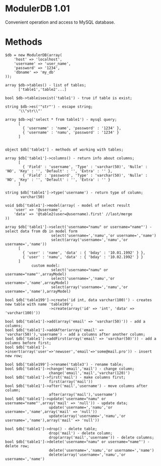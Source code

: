 ModulerDB 1.01
=========

Convenient operation and access to MySQL database.

Methods
=========

    $db = new ModulerDB(array(
        'host' => 'localhost',
        'username' => 'user_name',
        'password' => '1234',
        'dbname' => 'my_db'
    ));

    array $db->tables() - list of tables;
          ['table1','table2'...]
  
    bool $db->tableisexist('table1') - true if table is exist;

    string $db->es('"str"') - escape string;
          '\\"str\\"'
  
    array $db->q('select * from table1') - mysql query; 
          [
            { 'username' : 'name', 'password' : '1234' },
            { 'username' : 'namu', 'password' : '1234' }
          ]
    

    object $db['table1'] - methods of working with tables;
    
    array $db['table1']->columns() - return info about columns;
          [
            { 'Field' : 'username', 'Type' : 'varchar(50)', 'Nulle' : 'NO', 'Key' : '', 'Default' : '', 'Extra' : '' },
            { 'Field' : 'password', 'Type' : 'varchar(50)', 'Nulle' : 'NO', 'Key' : '', 'Default' : '', 'Extra' : '' }
          ]
    
    string $db['table1']->type('username') - return type of column;
           varchar(50)
    
    void $db['table1']->model(array( - model of select result
        'user' => '@username',
        'data' => '@table2(user=@username).first' //last/merge
    ))
    
    array $db['table1']->select('username="namu" or username="name"') - select data from db in model form 
                         select('username=','namu','or username=','name')
                         select(array('username=','namu','or username=','name'))
          [
            { 'user' : 'name', 'data' : { 'bday' : '10.01.1992' } },
            { 'user' : 'namu', 'data' : { 'bday' : '10.02.1992' } }
          ] 
                custom model:
                         select('username="namu" or username="name"',arrayModel) 
                         select('username=','namu','or username=','name',arrayModel)
                         select(array('username=','namu','or username=','name'),arrayModel)
 
    bool $db['table199']->create('id int, data varchar(100)') - creates new table with name 'table199';
                        ->create(array('id' => 'int', 'data' => 'varchar(100)'))

    bool $db['table1']->add(array('email' => 'varchar(50)')) - add a columns;
    bool $db['table1']->addAfter(array('email' => 'varchar(50)'),'username') - add a columns after another column;
    bool $db['table1']->addFirst(array('email' => 'varchar(50)')) - add a columns before first;
    bool $db['table1']->insert(array('user'=>'newuser','email'=>'some@mail.pro')) - insert new row;
    
    bool $db['table199']->rename('table3') - rename table;
    bool $db['table1']->change('email','mail') - change column;
                        change('email','mail','varchar(120)')
    bool $db['table1']->first('mail') - make columns first;
                        first(array('mail'))
    bool $db['table1']->after('mail','username') - move columns after column;
                        after(array('mail'),'username')
    bool $db['table1']->update('username="namu" or username="name"',array('mail' => 'null')) - update data;
                        update('username=','namu','or username=','name',array('mail' => 'null'))
                        update(array('username=','namu','or username=','name'),array('mail' => 'null'))

    bool $db['table1']->drop() - delete table;
                        drop('mail') - delete column;
                        drop(array('mail','username')) - delete columns;
    bool $db['table1']->delete('username="namu" or username="name"') - delete row;
                        delete('username=','namu','or username=','name')
                        delete(array('username=','namu','or username=','name')